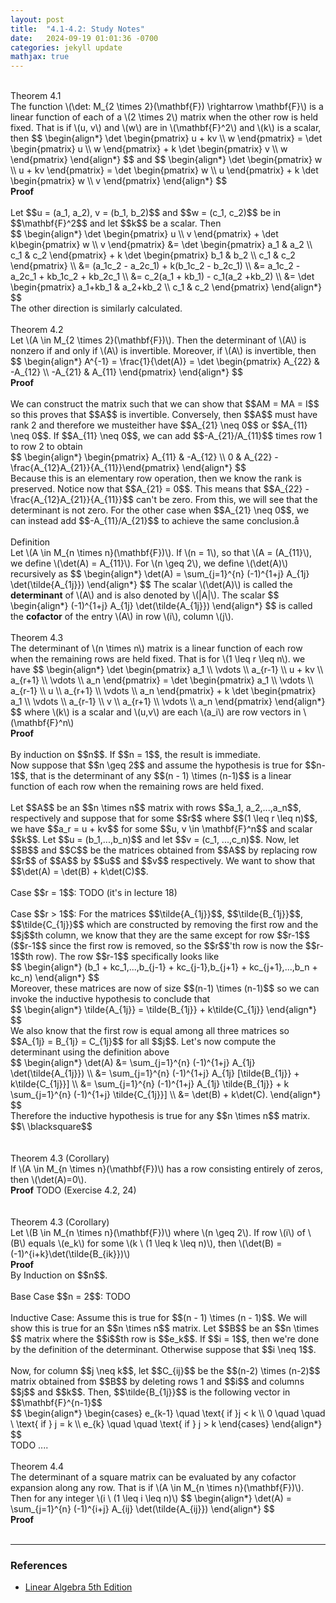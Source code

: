 ```yaml
---
layout: post
title:  "4.1-4.2: Study Notes"
date:   2024-09-19 01:01:36 -0700
categories: jekyll update
mathjax: true
---
```

<!------------------------------------4.1------------------------------------------->
<br>
<div class="purdiv">
Theorem 4.1
</div>
<div class="purbdiv">
The function \(\det: M_{2 \times 2}(\mathbf{F}) \rightarrow \mathbf{F}\) is a linear function of each of a \(2 \times 2\) matrix when the other row is held fixed. That is if \(u, v\) and \(w\) are in \(\mathbf{F}^2\) and \(k\) is a scalar, then
$$
\begin{align*}
\det \begin{pmatrix} u + kv \\ w \end{pmatrix}
= \det \begin{pmatrix} u \\ w \end{pmatrix} + k \det \begin{pmatrix} v \\ w \end{pmatrix}
\end{align*}
$$
and
$$
\begin{align*}
\det \begin{pmatrix} w \\ u + kv \end{pmatrix}
= \det \begin{pmatrix} w \\ u \end{pmatrix} + k \det \begin{pmatrix} w \\ v \end{pmatrix}
\end{align*}
$$
</div>
<b>Proof</b>
<br>
<br>
Let $$u = (a_1, a_2), v = (b_1, b_2)$$ and $$w = (c_1, c_2)$$ be in $$\mathbf{F}^2$$ and let $$k$$ be a scalar. Then
<div>
$$
\begin{align*}
\det \begin{pmatrix} u \\ v \end{pmatrix} + \det k\begin{pmatrix} w \\ v \end{pmatrix}
&= \det \begin{pmatrix} a_1 & a_2 \\ c_1 & c_2 \end{pmatrix} 
+ k \det \begin{pmatrix} b_1 & b_2 \\ c_1 & c_2 \end{pmatrix} 
\\
&= (a_1c_2 - a_2c_1) + k(b_1c_2 - b_2c_1) \\
&=  a_1c_2 - a_2c_1 + kb_1c_2 + kb_2c_1 \\
&= c_2(a_1 + kb_1) - c_1(a_2 +kb_2) \\
&= \det \begin{pmatrix} a_1+kb_1 & a_2+kb_2 \\ c_1 & c_2 \end{pmatrix} 
\end{align*}
$$
</div>
The other direction is similarly calculated.
<br>
<!------------------------------------4.2------------------------------------------->
<br>
<div class="purdiv">
Theorem 4.2
</div>
<div class="purbdiv">
Let \(A \in M_{2 \times 2}(\mathbf{F})\). Then the determinant of \(A\) is nonzero if and only if \(A\) is invertible. Moreover, if \(A\) is invertible, then
$$
\begin{align*}
A^{-1} = \frac{1}{\det(A)}
= \det \begin{pmatrix} A_{22} & -A_{12} \\ -A_{21} & A_{11} \end{pmatrix}
\end{align*}
$$
</div>
<b>Proof</b>
<br>
<br>
We can construct the matrix such that we can show that $$AM = MA = I$$ so this proves that $$A$$ is invertible. Conversely, then $$A$$ must have rank 2 and therefore we musteither have $$A_{21} \neq 0$$ or $$A_{11} \neq 0$$. If $$A_{11} \neq 0$$, we can add $$-A_{21}/A_{11}$$ times row 1 to row 2 to obtain
<div>
$$
\begin{align*}
\begin{pmatrix} A_{11} & -A_{12} \\ 0 & A_{22} - \frac{A_{12}A_{21}}{A_{11}}\end{pmatrix}
\end{align*}
$$
</div>
Because this is an elementary row operation, then we know the rank is preserved. Notice now that $$A_{21} = 0$$. This means that $$A_{22} - \frac{A_{12}A_{21}}{A_{11}}$$ can't be zero. From this, we will see that the determinant is not zero. For the other case when $$A_{21} \neq 0$$, we can instead add $$-A_{11}/A_{21}$$ to achieve the same conclusion.å
<br>
<!---------------------------------------------------------------------------------->
<br>
<div class="bdiv">
Definition
</div>
<div class="bbdiv">
Let \(A \in M_{n \times n}(\mathbf{F})\). If \(n = 1\), so that \(A = (A_{11}\), we define \(\det(A) = A_{11}\). For \(n \geq 2\), we define \(\det(A)\) recursively as
$$
\begin{align*}
\det(A) = \sum_{j=1}^{n} (-1)^{1+j} A_{1j} \det(\tilde{A_{1j}}) 
\end{align*}
$$
The scalar \(\det(A)\) is called the <b>determinant</b> of \(A\) and is also denoted by \(|A|\). The scalar
$$
\begin{align*}
(-1)^{1+j} A_{1j} \det(\tilde{A_{1j}}) 
\end{align*}
$$
is called the <b>cofactor</b> of the entry \(A\) in row \(i\), column \(j\).
</div>
<!------------------------------------4.3------------------------------------------->
<br>
<div class="purdiv">
Theorem 4.3
</div>
<div class="purbdiv">
The determinant of \(n \times n\) matrix is a linear function of each row when the remaining rows are held fixed. That is for \(1 \leq r \leq n\). we have
$$
\begin{align*}
\det \begin{pmatrix} a_1 \\ \vdots \\ a_{r-1} \\ u + kv \\ a_{r+1} \\ \vdots \\ a_n \end{pmatrix}
=
\det \begin{pmatrix} a_1 \\ \vdots \\ a_{r-1} \\ u \\ a_{r+1} \\ \vdots \\ a_n \end{pmatrix}
+
k
\det \begin{pmatrix} a_1 \\ \vdots \\ a_{r-1} \\ v \\ a_{r+1} \\ \vdots \\ a_n \end{pmatrix}
\end{align*}
$$
where \(k\) is a scalar and \(u,v\) are each \(a_i\) are row vectors in \(\mathbf{F}^n\)
</div>
<b>Proof</b>
<br>
<br>
By induction on $$n$$. If $$n = 1$$, the result is immediate. <br>
Now suppose that $$n \geq 2$$ and assume the hypothesis is true for $$n-1$$, that is the determinant of any $$(n - 1) \times (n-1)$$ is a linear function of each row when the remaining rows are held fixed. 
<br>
<br>
Let $$A$$ be an $$n \times n$$ matrix with rows $$a_1, a_2,...,a_n$$, respectively and suppose that for some $$r$$ where $$(1 \leq r \leq n)$$, we have $$a_r = u + kv$$ for some $$u, v \in \mathbf{F}^n$$ and scalar $$k$$. Let $$u = (b_1,...,b_n)$$ and let $$v = (c_1, ...,c_n)$$. Now, let $$B$$ and $$C$$ be the matrices obtained from $$A$$ by replacing row $$r$$ of $$A$$ by $$u$$ and $$v$$ respectively. We want to show that $$\det(A) = \det(B) + k\det(C)$$.
<br>
<br>
Case $$r = 1$$: TODO (it's in lecture 18)
<br>
<br>
Case $$r > 1$$: For the matrices $$\tilde{A_{1j}}$$, $$\tilde{B_{1j}}$$, $$\tilde{C_{1j}}$$ which are constructed by removing the first row and the $$j$$th column, we know that they are the same except for row $$r-1$$ ($$r-1$$ since the first row is removed, so the $$r$$'th row is now the $$r-1$$th row). The row $$r-1$$ specifically looks like
<div>
$$
\begin{align*}
(b_1 + kc_1,...,b_{j-1} + kc_{j-1},b_{j+1} + kc_{j+1},...,b_n + kc_n)
\end{align*}
$$
</div>
Moreover, these matrices are now of size $$(n-1) \times (n-1)$$ so we can invoke the inductive hypothesis to conclude that
<div>
$$
\begin{align*}
\tilde{A_{1j}} = \tilde{B_{1j}} + k\tilde{C_{1j}}
\end{align*}
$$
</div>
We also know that the first row is equal among all three matrices so $$A_{1j} = B_{1j} = C_{1j}$$ for all $$j$$. Let's now compute the determinant using the definition above
<div>
$$
\begin{align*}
\det(A) &= \sum_{j=1}^{n} (-1)^{1+j} A_{1j} \det(\tilde{A_{1j}}) \\
        &= \sum_{j=1}^{n} (-1)^{1+j} A_{1j} [\tilde{B_{1j}} + k\tilde{C_{1j}}] \\
        &= \sum_{j=1}^{n} (-1)^{1+j} A_{1j} \tilde{B_{1j}} + k \sum_{j=1}^{n} (-1)^{1+j}  \tilde{C_{1j}}] \\
		&= \det(B) + k\det(C).
\end{align*}
$$
</div>
Therefore the inductive hypothesis is true for any $$n \times n$$ matrix. $$\ \blacksquare$$
<br>
<br>
<!------------------------------------4.3(c)---------------------------------------->
<br>
<div class="purdiv">
Theorem 4.3 (Corollary)
</div>
<div class="purbdiv">
If \(A \in M_{n \times n}(\mathbf{F})\) has a row consisting entirely of zeros, then \(\det(A)=0\).
</div>
<b>Proof</b>
TODO (Exercise 4.2, 24)
<br>
<br>
<!------------------------------------Lemma---------------------------------------->
<br>
<div class="purdiv">
Theorem 4.3 (Corollary)
</div>
<div class="purbdiv">
Let \(B \in M_{n \times n}(\mathbf{F})\) where \(n \geq 2\). If row \(i\) of \(B\) equals \(e_k\) for some \(k \ (1 \leq k \leq n)\), then \(\det(B) = (-1)^{i+k}\det(\tilde{B_{ik}})\)
</div>
<!---------------------------------------------------------------------------------->
<b>Proof</b>
<br>
By Induction on $$n$$. 
<br>
<br>
Base Case $$n = 2$$: TODO
<br>
<br>
Inductive Case: Assume this is true for $$(n - 1) \times (n - 1)$$. We will show this is true for an $$n \times n$$ matrix. Let $$B$$ be an $$n \times $$ matrix where the $$i$$th row is $$e_k$$. If $$i = 1$$, then we're done by the definition of the determinant. Otherwise suppose that $$i \neq 1$$. 
<br>
<br>
Now, for column $$j \neq k$$, let $$C_{ij}$$ be the $$(n-2) \times (n-2)$$ matrix obtained from $$B$$ by deleting rows 1 and $$i$$ and columns $$j$$ and $$k$$. Then, $$\tilde{B_{1j}}$$ is the following vector in $$\mathbf{F}^{n-1}$$
<div>
$$
\begin{align*}
\begin{cases} e_{k-1} \quad \text{ if }j < k \\ 
              0 \quad \quad \ \text{ if } j = k \\
			  e_{k} \quad \quad \text{ if } j > k
\end{cases}
\end{align*}
$$
</div>
TODO ....
<br>
<!------------------------------------4.4------------------------------------------->
<br>
<div class="purdiv">
Theorem 4.4
</div>
<div class="purbdiv">
The determinant of a square matrix can be evaluated by any cofactor expansion along any row. That is if \(A \in M_{n \times n}(\mathbf{F})\). Then for any integer \(i \ (1 \leq i \leq n)\)
	$$
	\begin{align*}
	\det(A) = \sum_{j=1}^{n} (-1)^{i+j} A_{ij} \det(\tilde{A_{ij}}) 
	\end{align*}
	$$
</div>
<b>Proof</b>
<br>
<br>
<hr>

<h3>References</h3>
<ul>
<li><a href="https://www.amazon.com/Linear-Algebra-5th-Stephen-Friedberg/dp/0134860241/ref=tmm_hrd_swatch_0?_encoding=UTF8&qid=&sr=">Linear Algebra 5th Edition</a></li>
</ul>





















